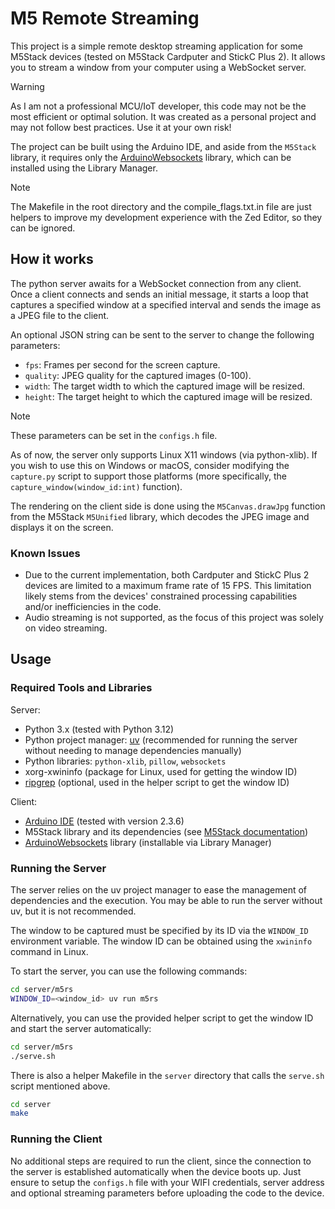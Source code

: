 # M5 Remote Streaming

This project is a simple remote desktop streaming application for some M5Stack devices (tested on M5Stack Cardputer and StickC Plus 2).
It allows you to stream a window from your computer using a WebSocket server.

> [!WARNING]
> As I am not a professional MCU/IoT developer, this code may not be the most efficient or optimal solution. It was created as a personal project and may not follow best practices. Use it at your own risk!

The project can be built using the Arduino IDE, and aside from the `M5Stack` library, it requires only the [ArduinoWebsockets](https://www.ardu-badge.com/ArduinoWebsockets) library, which can be installed using the Library Manager.

> [!NOTE]
> The Makefile in the root directory and the compile_flags.txt.in file are just helpers to improve my development experience with the Zed Editor, so they can be ignored.

## How it works

The python server awaits for a WebSocket connection from any client. Once a client connects and sends an initial message, it starts a loop that captures a specified window at a specified interval and sends the image as a JPEG file to the client.

An optional JSON string can be sent to the server to change the following parameters:
- `fps`: Frames per second for the screen capture.
- `quality`: JPEG quality for the captured images (0-100).
- `width`: The target width to which the captured image will be resized.
- `height`: The target height to which the captured image will be resized.

> [!NOTE]
> These parameters can be set in the `configs.h` file.

As of now, the server only supports Linux X11 windows (via python-xlib).
If you wish to use this on Windows or macOS, consider modifying the `capture.py` script to support those platforms (more specifically, the `capture_window(window_id:int)` function).

The rendering on the client side is done using the `M5Canvas.drawJpg` function from the M5Stack `M5Unified` library, which decodes the JPEG image and displays it on the screen.

### Known Issues

- Due to the current implementation, both Cardputer and StickC Plus 2 devices are limited to a maximum frame rate of 15 FPS. This limitation likely stems from the devices' constrained processing capabilities and/or inefficiencies in the code.
- Audio streaming is not supported, as the focus of this project was solely on video streaming.

## Usage

### Required Tools and Libraries

Server:
- Python 3.x (tested with Python 3.12)
- Python project manager: [uv](https://docs.astral.sh/uv/) (recommended for running the server without needing to manage dependencies manually)
- Python libraries: `python-xlib`, `pillow`, `websockets`
- xorg-xwininfo (package for Linux, used for getting the window ID)
- [ripgrep](https://github.com/BurntSushi/ripgrep) (optional, used in the helper script to get the window ID)

Client:
- [Arduino IDE](https://www.arduino.cc/en/software/) (tested with version 2.3.6)
- M5Stack library and its dependencies (see [M5Stack documentation](https://docs.m5stack.com/en/arduino/arduino_ide))
- [ArduinoWebsockets](https://www.ardu-badge.com/ArduinoWebsockets) library (installable via Library Manager)


### Running the Server

The server relies on the uv project manager to ease the management of dependencies and the execution.
You may be able to run the server without uv, but it is not recommended.

The window to be captured must be specified by its ID via the `WINDOW_ID` environment variable.
The window ID can be obtained using the `xwininfo` command in Linux.

To start the server, you can use the following commands:
```sh
cd server/m5rs
WINDOW_ID=<window_id> uv run m5rs
```

Alternatively, you can use the provided helper script to get the window ID and start the server automatically:
```sh
cd server/m5rs
./serve.sh
```

There is also a helper Makefile in the `server` directory that calls the `serve.sh` script mentioned above.

```sh
cd server
make
```

### Running the Client

No additional steps are required to run the client, since the connection to the server is established automatically when the device boots up.
Just ensure to setup the `configs.h` file with your WIFI credentials, server address and optional streaming parameters before uploading the code to the device.
